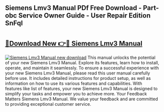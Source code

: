 ## Siemens Lmv3 Manual PDf Free Download - Part-obc Service Owner Guide - User Repair Edition SnFql

# <h2><a href="http://cf2245.oget.top/?id=Siemens+Lmv3+Manual">🔗Download New 👉🔴 Siemens Lmv3 Manual</a></h2>

[![Siemens Lmv3 Manual new download](https://i.imgur.com/5g1atiW.png)](http://cf2245.oget.top/?id=Siemens+Lmv3+Manual)
This manual unlocks the potential of your new Siemens Lmv3 Manual. Explore its features, learn how to install, operate, and maintain it seamlessly. To ensure a successful experience with your new Siemens Lmv3 Manual, please read this user manual carefully before use. It includes detailed instructions for product setup, as well as information on how to use its various features and capabilities. With features like list of features, your new Siemens Lmv3 Manual is designed to simplify your tasks and empower you to achieve more. Your Feedback Matters Siemens Lmv3 Manual. We value your feedback and are committed to providing exceptional customer service.
